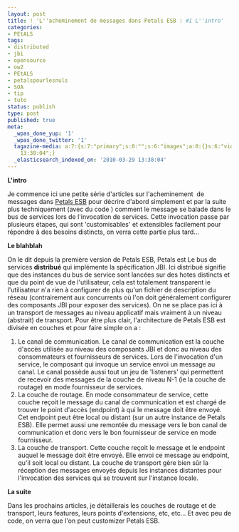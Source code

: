 ```yaml
---
layout: post
title: ! 'L''acheminement de messages dans Petals ESB : #1 L''intro'
categories:
- PEtALS
tags:
- distributed
- jbi
- opensource
- ow2
- PEtALS
- petalspourlesnuls
- SOA
- tip
- tuto
status: publish
type: post
published: true
meta:
  _wpas_done_yup: '1'
  _wpas_done_twitter: '1'
  tagazine-media: a:7:{s:7:"primary";s:0:"";s:6:"images";a:0:{}s:6:"videos";a:0:{}s:11:"image_count";s:1:"0";s:6:"author";s:7:"3303881";s:7:"blog_id";s:7:"3069558";s:9:"mod_stamp";s:19:"2010-03-29
    13:38:04";}
  _elasticsearch_indexed_on: '2010-03-29 13:38:04'
---
```

<strong>L'intro</strong>

Je commence ici une petite série d'articles sur l'acheminement  de messages dans <a href="http://petals.ow2.org">Petals ESB</a> pour décrire d'abord simplement et par la suite plus techniquement (avec du code ) comment le message se balade dans le bus de services lors de l'invocation de services. Cette invocation passe par plusieurs étapes, qui sont 'customisables' et extensibles facilement pour répondre à des besoins distincts, on verra cette partie plus tard...

<strong>Le blahblah</strong>

On le dit depuis la première version de Petals ESB, Petals est Le bus de services <strong>distribué</strong> qui implémente la spécification JBI. Ici distribué signifie que des instances du bus de service sont lancées sur des hotes distincts et que du point de vue de l'utilisateur, cela est totalement transparent ie l'utilisateur n'a rien à configurer de plus qu'un fichier de description du réseau (contrairement aux concurrents où l'on doit généralement configurer des composants JBI pour exposer des services). On ne se place pas ici à un transport de messages au niveau applicatif mais vraiment à un niveau (abstrait) de transport. Pour être plus clair, l'architecture de Petals ESB est divisée en couches et pour faire simple on a :
<ol>
	<li>Le canal de communication. Le canal de communication est la couche d'accès utilisée au niveau des composants JBI et donc au niveau des consommateurs et fournisseurs de services. Lors de l'invocation d'un service, le composant qui invoque un service envoi un message au canal. Le canal possède aussi tout un jeu de 'listeners' qui permettent de recevoir des messages de la couche de niveau N-1 (ie la couche de routage) en mode fournisseur de services.</li>
	<li>La couche de routage. En mode consommateur de service, cette couche reçoit le message du canal de communication et est chargé de trouver le point d'accès (endpoint) à qui le message doit être envoyé. Cet endpoint peut être local ou distant (sur un autre instance de Petals ESB). Elle permet aussi une remontée du message vers le bon canal de communication et donc vers le bon fournisseur de service en mode fournisseur.</li>
	<li>La couche de transport. Cette couche reçoit le message et le endpoint auquel le message doit être envoyé. Elle envoi ce message au endpoint, qu'il soit local ou distant. La couche de transport gère bien sûr la réception des messages envoyés depuis les instances distantes pour l'invocation des services qui se trouvent sur l'instance locale.</li>
</ol>
<strong>La suite</strong>

Dans les prochains articles, je détaillerais les couches de routage et de transport, leurs features, leurs points d'extensions, etc, etc... Et avec peu de code, on verra que l'on peut customizer Petals ESB.
